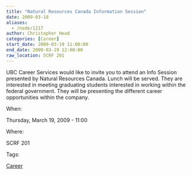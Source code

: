 ```yaml
---
title: "Natural Resources Canada Information Session"
date: 2009-03-18
aliases:
  - /node/1217
author: Christopher Head
categories: [Career]
start_date: 2009-03-19 11:00:00
end_date: 2009-03-19 12:00:00
raw_location: SCRF 201
---
```


UBC Career Services would like to invite you to attend an Info Session presented by Natural Resources Canada. Lunch will be served. They are interested in meeting graduating students interested in working within the federal government. They will be presenting the different career opportunities within the company.

When: 

Thursday, March 19, 2009 - 11:00

Where: 

SCRF 201

Tags: 

[Career](/career)
